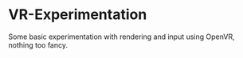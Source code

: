 # VR-Experimentation
Some basic experimentation with rendering and input using OpenVR, nothing too fancy.
